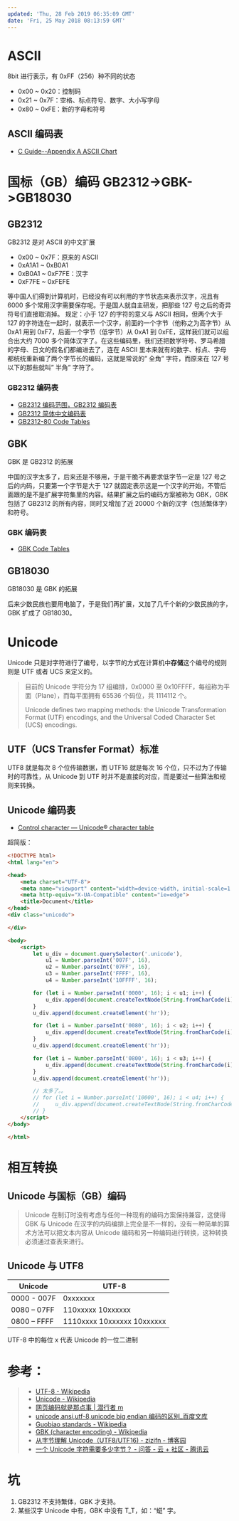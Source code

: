 ```yaml
---
updated: 'Thu, 28 Feb 2019 06:35:09 GMT'
date: 'Fri, 25 May 2018 08:13:59 GMT'
---
```


# ASCII

8bit 进行表示，有 0xFF（256）种不同的状态

-   0x00 \~ 0x20：控制码
-   0x21 \~ 0x7F：空格、标点符号、数字、大小写字母
-   0x80 \~ 0xFE：新的字母和符号

## ASCII 编码表

-   [C Guide--Appendix A ASCII Chart](https://www-s.acm.illinois.edu/webmonkeys/book/c_guide/a.html)

# 国标（GB）编码 GB2312->GBK->GB18030

## GB2312

GB2312 是对 ASCII 的中文扩展

-   0x00 \~ 0x7F：原来的 ASCII
-   0xA1A1 \~ 0xB0A1
-   0xB0A1 \~ 0xF7FE：汉字
-   0xF7FE \~ 0xFEFE

等中国人们得到计算机时，已经没有可以利用的字节状态来表示汉字，况且有 6000 多个常用汉字需要保存呢。于是国人就自主研发，把那些 127 号之后的奇异符号们直接取消掉。
规定：小于 127 的字符的意义与 ASCII 相同，但两个大于 127 的字符连在一起时，就表示一个汉字，前面的一个字节（他称之为高字节）从 0xA1 用到 0xF7，后面一个字节（低字节）从 0xA1 到 0xFE，这样我们就可以组合出大约 7000 多个简体汉字了。在这些编码里，我们还把数学符号、罗马希腊的字母、日文的假名们都编进去了，连在 ASCII 里本来就有的数字、标点、字母都统统重新编了两个字节长的编码，这就是常说的” 全角” 字符，而原来在 127 号以下的那些就叫” 半角” 字符了。

### GB2312 编码表

-   [GB2312 编码范围，GB2312 编码表](http://www.qqxiuzi.cn/zh/hanzi-gb2312-bianma.php)
-   [GB2312 简体中文编码表](http://www.knowsky.com/resource/gb2312tbl.htm)
-   [GB2312-80 Code Tables](http://www.khngai.com/chinese/charmap/tblgb.php?page=0)

## GBK

GBK 是 GB2312 的拓展

中国的汉字太多了，后来还是不够用，于是干脆不再要求低字节一定是 127 号之后的内码，只要第一个字节是大于 127 就固定表示这是一个汉字的开始，不管后面跟的是不是扩展字符集里的内容。结果扩展之后的编码方案被称为 GBK，GBK 包括了 GB2312 的所有内容，同时又增加了近 20000 个新的汉字（包括繁体字）和符号。

### GBK 编码表

-   [GBK Code Tables](http://www.khngai.com/chinese/charmap/tblgbk.php?page=0)

## GB18030

GB18030 是 GBK 的拓展

后来少数民族也要用电脑了，于是我们再扩展，又加了几千个新的少数民族的字，GBK 扩成了 GB18030。

# Unicode

Unicode 只是对字符进行了编号，以字节的方式在计算机中**存储**这个编号的规则则是 UTF 或者 UCS 来定义的。

> 目前的 Unicode 字符分为 17 组编排，0x0000 至 0x10FFFF，每组称为平面（Plane），而每平面拥有 65536 个码位，共 1114112 个。
>
> Unicode defines two mapping methods: the Unicode Transformation Format (UTF) encodings, and the Universal Coded Character Set (UCS) encodings.

## UTF（UCS Transfer Format）标准

UTF8 就是每次 8 个位传输数据，而 UTF16 就是每次 16 个位，只不过为了传输时的可靠性，从 Unicode 到 UTF 时并不是直接的对应，而是要过一些算法和规则来转换。

## Unicode 编码表

-   [Control character — Unicode® character table](https://unicode-table.com/en/#control-character)

超简版：

```html
<!DOCTYPE html>
<html lang="en">

<head>
    <meta charset="UTF-8">
    <meta name="viewport" content="width=device-width, initial-scale=1.0">
    <meta http-equiv="X-UA-Compatible" content="ie=edge">
    <title>Document</title>
</head>
<div class="unicode">

</div>

<body>
    <script>
        let u_div = document.querySelector('.unicode'),
            u1 = Number.parseInt('007F', 16),
            u2 = Number.parseInt('07FF', 16),
            u3 = Number.parseInt('FFFF', 16),
            u4 = Number.parseInt('10FFFF', 16);

        for (let i = Number.parseInt('0000', 16); i < u1; i++) {
            u_div.append(document.createTextNode(String.fromCharCode(i)));
        }
        u_div.append(document.createElement('hr'));

        for (let i = Number.parseInt('0080', 16); i < u2; i++) {
            u_div.append(document.createTextNode(String.fromCharCode(i)));
        }
        u_div.append(document.createElement('hr'));

        for (let i = Number.parseInt('0800', 16); i < u3; i++) {
            u_div.append(document.createTextNode(String.fromCharCode(i)));
        }
        u_div.append(document.createElement('hr'));

        // 太多了。。
        // for (let i = Number.parseInt('10000', 16); i < u4; i++) {
        //     u_div.append(document.createTextNode(String.fromCharCode(i)));
        // }
    </script>
</body>

</html>
```

# 相互转换

## Unicode 与国标（GB）编码

> Unicode 在制订时没有考虑与任何一种现有的编码方案保持兼容，这使得 GBK 与 Unicode  在汉字的内码编排上完全是不一样的，没有一种简单的算术方法可以把文本内容从 Unicode 编码和另一种编码进行转换，这种转换必须通过查表来进行。

## Unicode 与 UTF8

| Unicode     | UTF-8                      |
| ----------- | -------------------------- |
| 0000 - 007F | 0xxxxxxx                   |
| 0080 – 07FF | 110xxxxx 10xxxxxx          |
| 0800 – FFFF | 1110xxxx 10xxxxxx 10xxxxxx |

UTF-8 中的每位 x 代表 Unicode 的一位二进制

# 参考：

> -   [UTF-8 - Wikipedia](https://en.wikipedia.org/wiki/UTF-8)
> -   [Unicode - Wikipedia](https://en.wikipedia.org/wiki/Unicode)
> -   [网页编码就是那点事 | 潜行者 m](http://www.qianxingzhem.com/post-1499.html)
> -   [unicode,ansi,utf-8,unicode big endian 编码的区别\_百度文库](https://wenku.baidu.com/view/cb9fe505cc17552707220865.html)
> -   [Guobiao standards - Wikipedia](https://en.wikipedia.org/wiki/Guobiao_standards)
> -   [GBK (character encoding) - Wikipedia](https://en.wikipedia.org/wiki/GBK_\(character_encoding\))
> -   [从字节理解 Unicode（UTF8/UTF16) - zizifn - 博客园](http://www.cnblogs.com/zizifn/p/4716712.html)
> -   [一个 Unicode 字符需要多少字节？ - 问答 - 云 + 社区 - 腾讯云](https://cloud.tencent.com/developer/ask/27930)

# 坑

1.  GB2312 不支持繁体，GBK 才支持。
2.  某些汉字 Unicode 中有，GBK 中没有 T_T，如：“䗴” 字。

